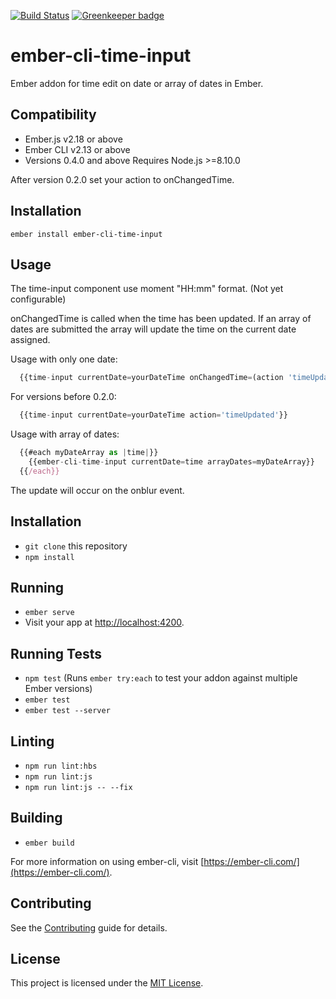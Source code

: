 [![Build Status](https://travis-ci.org/davidbilling/ember-cli-time-input.svg?branch=master)](https://travis-ci.org/davidbilling/ember-cli-time-input) [![Greenkeeper badge](https://badges.greenkeeper.io/davidbilling/ember-cli-time-input.svg)](https://greenkeeper.io/)

# ember-cli-time-input

Ember addon for time edit on date or array of dates in Ember.

Compatibility
------------------------------------------------------------------------------

* Ember.js v2.18 or above
* Ember CLI v2.13 or above
* Versions 0.4.0 and above Requires Node.js >=8.10.0

After version 0.2.0 set your action to onChangedTime.
## Installation

```ember install ember-cli-time-input```

## Usage

The time-input component use moment "HH:mm" format. (Not yet configurable)

onChangedTime is called when the time has been updated. If an array of dates are submitted
the array will update the time on the current date assigned.

Usage with only one date:

```javascript
  {{time-input currentDate=yourDateTime onChangedTime=(action 'timeUpdated')}}
```
For versions before 0.2.0:
```javascript  
  {{time-input currentDate=yourDateTime action='timeUpdated'}}
```

Usage with array of dates:
```javascript
  {{#each myDateArray as |time|}}
    {{ember-cli-time-input currentDate=time arrayDates=myDateArray}}
  {{/each}}
```

The update will occur on the onblur event.

## Installation

* `git clone` this repository
* `npm install`

## Running

* `ember serve`
* Visit your app at [http://localhost:4200](http://localhost:4200).

## Running Tests

* `npm test` (Runs `ember try:each` to test your addon against multiple Ember versions)
* `ember test`
* `ember test --server`

## Linting

* `npm run lint:hbs`
* `npm run lint:js`
* `npm run lint:js -- --fix`

## Building

* `ember build`

For more information on using ember-cli, visit [https://ember-cli.com/](https://ember-cli.com/).

Contributing
------------------------------------------------------------------------------

See the [Contributing](CONTRIBUTING.md) guide for details.


License
------------------------------------------------------------------------------

This project is licensed under the [MIT License](LICENSE.md).
